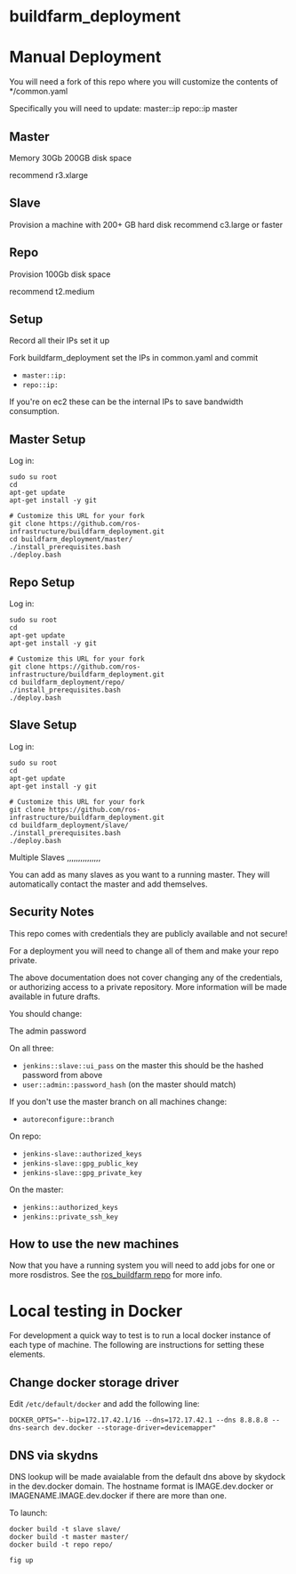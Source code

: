 buildfarm_deployment
====================





Manual Deployment
=================

You will need a fork of this repo where you will customize the contents of */common.yaml

Specifically you will need to update:
master::ip
repo::ip
master


Master
------

Memory 30Gb
200GB disk space

recommend r3.xlarge

Slave
-----

Provision a machine with 200+ GB hard disk
recommend c3.large or faster

Repo
----

Provision 100Gb disk space

recommend t2.medium

Setup
-----

Record all their IPs set it up

Fork buildfarm_deployment set the IPs in common.yaml and commit
  * `master::ip:`
  * `repo::ip:`

If you're on ec2 these can be the internal IPs to save bandwidth consumption.



Master Setup
------------

Log in:

```
sudo su root
cd
apt-get update
apt-get install -y git

# Customize this URL for your fork
git clone https://github.com/ros-infrastructure/buildfarm_deployment.git
cd buildfarm_deployment/master/
./install_prerequisites.bash
./deploy.bash
```

Repo Setup
----------

Log in:

```
sudo su root
cd
apt-get update
apt-get install -y git

# Customize this URL for your fork
git clone https://github.com/ros-infrastructure/buildfarm_deployment.git
cd buildfarm_deployment/repo/
./install_prerequisites.bash
./deploy.bash
```

Slave Setup
-----------

Log in:

```
sudo su root
cd
apt-get update
apt-get install -y git

# Customize this URL for your fork
git clone https://github.com/ros-infrastructure/buildfarm_deployment.git
cd buildfarm_deployment/slave/
./install_prerequisites.bash
./deploy.bash
```

Multiple Slaves
,,,,,,,,,,,,,,,

You can add as many slaves as you want to a running master.
They will automatically contact the master and add themselves.

Security Notes
--------------

This repo comes with credentials they are publicly available and not secure!

For a deployment you will need to change all of them and make your repo private.

The above documentation does not cover changing any of the credentials, or authorizing access to a private repository.
More information will be made available in future drafts.

You should change:

The admin password

On all three:
 * `jenkins::slave::ui_pass`
on the master this should be the hashed password from above
 * `user::admin::password_hash` (on the master should match)

If you don't use the master branch on all machines change:
 * `autoreconfigure::branch`

 On repo:
 * `jenkins-slave::authorized_keys`
 * `jenkins-slave::gpg_public_key`
 * `jenkins-slave::gpg_private_key`

 On the master:
  * `jenkins::authorized_keys`
  * `jenkins::private_ssh_key`


How to use the new machines
---------------------------

Now that you have a running system you will need to add jobs for one or more rosdistros.
See the [ros_buildfarm repo](https://github.com/ros-infrastructure/ros_buildfarm) for more info.



Local testing in Docker
=======================

For development a quick way to test is to run a local docker instance of each type of machine.
The following are instructions for setting these elements.

Change docker storage driver
----------------------------

Edit `/etc/default/docker` and add the following line:

    DOCKER_OPTS="--bip=172.17.42.1/16 --dns=172.17.42.1 --dns 8.8.8.8 --dns-search dev.docker --storage-driver=devicemapper"

DNS via skydns
--------------

DNS lookup will be made avaialable from the default dns above by skydock in the dev.docker domain.
The hostname format is IMAGE.dev.docker or IMAGENAME.IMAGE.dev.docker if there are more than one.

To launch:

```
docker build -t slave slave/
docker build -t master master/
docker build -t repo repo/

fig up
```
